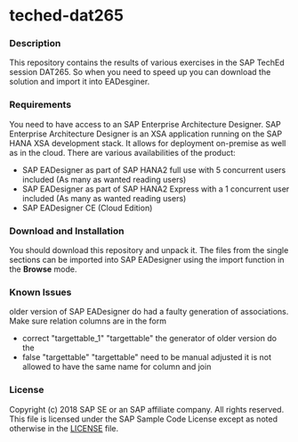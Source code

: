 # teched-dat265
### Description
This repository contains the results of various exercises in the SAP TechEd session DAT265.
So when you need to speed up you can download the solution and import it into EADesginer.

### Requirements
You need to have access to an SAP Enterprise Architecture Designer. SAP Enterprise Architecture Designer is an XSA application running on the SAP HANA XSA development stack. It allows for deployment on-premise as well as in the cloud. There are various availabilities of the product:
- SAP EADesigner as part of SAP HANA2 full use with 5 concurrent users included (As many as wanted reading users)
- SAP EADesigner as part of SAP HANA2 Express with a 1 concurrent user included (As many as wanted reading users)
- SAP EADesigner CE (Cloud Edition) 
### Download and Installation
You should download this repository and unpack it.
The files from the single sections can be imported into SAP EADesigner using the import function in the **Browse** mode.
### Known Issues
older version of SAP EADesigner do had a faulty generation of associations. Make sure relation columns are in the form
 - correct  "targettable_1" "targettable"   the generator of older version do the 
 - false  "targettable"   "targettable"   need to be manual adjusted
it is not allowed to have the same name for column and join


### License
Copyright (c) 2018 SAP SE or an SAP affiliate company. All rights reserved. This file is licensed under the SAP Sample Code License except as noted otherwise in the [LICENSE](LICENSE) file.
